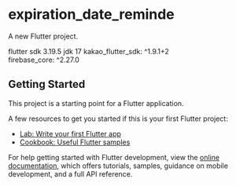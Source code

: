 # expiration_date_reminde

A new Flutter project.

flutter sdk 3.19.5
        jdk 17
kakao_flutter_sdk: ^1.9.1+2         
firebase_core: ^2.27.0

## Getting Started

This project is a starting point for a Flutter application.

A few resources to get you started if this is your first Flutter project:

- [Lab: Write your first Flutter app](https://docs.flutter.dev/get-started/codelab)
- [Cookbook: Useful Flutter samples](https://docs.flutter.dev/cookbook)

For help getting started with Flutter development, view the
[online documentation](https://docs.flutter.dev/), which offers tutorials,
samples, guidance on mobile development, and a full API reference.
